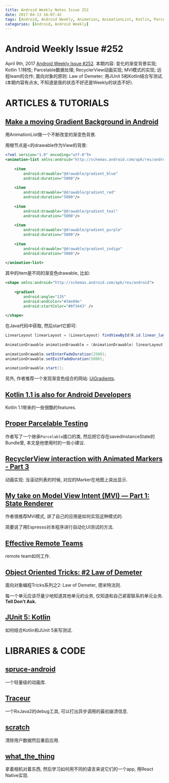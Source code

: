 ```yaml
---
title: Android Weekly Notes Issue 252
date: 2017-04-13 16:07:42
tags: [Android, Android Weekly, Animation, AnimationList, Kotlin, Parcelable, RecyclerView, MVI, JUnit 5]
categories: [Android, Android Weekly]
---
```


# Android Weekly Issue #252
April 9th, 2017
[Android Weekly Issue #252](http://androidweekly.net/issues/issue-252).
本期内容: 变化的渐变背景实现; Kotlin 1.1特性; Parcelable数据处理; RecyclerView动画实现; MVI模式的实现; 远程team的合作; 面向对象的原则: Law of Demeter; 用JUnit 5和Kotlin结合写测试.
(本期内容有点水, 不知道是我的状态不好还是Weekly的状态不好).
<!-- more -->


# ARTICLES & TUTORIALS
## [Make a moving Gradient Background in Android](http://thetechnocafe.com/make-a-moving-gradient-background-in-android/)
用AnimationList做一个不断改变的渐变色背景. 

用根节点是<<animation-list>的drawable作为View的背景:
```xml
<?xml version="1.0" encoding="utf-8"?>
<animation-list xmlns:android="http://schemas.android.com/apk/res/android">
 
    <item
        android:drawable="@drawable/gradient_blue"
        android:duration="5000"/>
 
    <item
        android:drawable="@drawable/gradient_red"
        android:duration="5000"/>
 
    <item
        android:drawable="@drawable/gradient_teal"
        android:duration="5000"/>
 
    <item
        android:drawable="@drawable/gradient_purple"
        android:duration="5000"/>
 
    <item
        android:drawable="@drawable/gradient_indigo"
        android:duration="5000"/>
 
</animation-list>
```
其中的item是不同的渐变色drawable, 比如:
```xml
<shape xmlns:android="http://schemas.android.com/apk/res/android">
 
    <gradient
        android:angle="135"
        android:endColor="#34e89e"
        android:startColor="#0f3443" />
 
</shape>
```
在Java代码中获取, 然后start它即可:
```java
LinearLayout linearLayout = (LinearLayout) findViewById(R.id.linear_layout);
 
AnimationDrawable animationDrawable = (AnimationDrawable) linearLayout.getBackground();
 
animationDrawable.setEnterFadeDuration(2500);
animationDrawable.setExitFadeDuration(5000);
 
animationDrawable.start();
```

另外, 作者推荐一个发现渐变色组合的网站: [UiGradients](https://uigradients.com/#Pinky).


## [Kotlin 1.1 is also for Android Developers](https://blog.jetbrains.com/kotlin/2017/04/kotlin-1-1-is-also-for-android-developers/)
Kotlin 1.1带来的一些很酷的features.


## [Proper Parcelable Testing](http://blog.danlew.net/2017/04/03/proper-parcelable-testing/amp/)
作者写了一个继承`Parcelable`接口的类, 然后把它存在savedInstanceState的Bundle里, 本文是他使用时的一些小建议.


## [RecyclerView interaction with Animated Markers - Part 3](https://www.thedroidsonroids.com/blog/workcation-app-part-3-recyclerview-interaction-with-animated-markers/)
动画实现: 当滚动列表的时候, 对应的Marker在地图上突出显示.

## [My take on Model View Intent (MVI) — Part 1: State Renderer](https://hackernoon.com/model-view-intent-mvi-part-1-state-renderer-187e270db15c)
作者很推荐MVI模式, 讲了自己的应用是如何实现这种模式的.

简要说了用Espresso对本程序进行自动化UI测试的方法.

## [Effective Remote Teams](http://blog.viacom.tech/2017/04/07/effective-remote-teams/)
remote team如何工作.

## [Object Oriented Tricks: #2 Law of Demeter](https://hackernoon.com/object-oriented-tricks-2-law-of-demeter-4ecc9becad85)
面向对象编程Tricks系列之2: Law of Demeter, 德米特法则. 

每一个单元应该尽量少地知道其他单元的业务, 仅知道和自己紧密联系的单元业务. **Tell Don't Ask.**

## [JUnit 5: Kotlin](https://blog.stylingandroid.com/junit-5-kotlin/)
如何结合Kotlin和JUnit 5来写测试.


# LIBRARIES & CODE
## [spruce-android](https://github.com/willowtreeapps/spruce-android)
一个轻量级的动画库.

## [Traceur](https://github.com/T-Spoon/Traceur)
一个RxJava2的debug工具, 可以打出异步调用的最初崩溃信息.


## [scratch](https://github.com/willowtreeapps/scratch)
清除用户数据然后重启应用.

## [what_the_thing](https://github.com/vigzmv/what_the_thing)
拿着相机对着东西, 然后学习如何用不同的语言来说它们的一个app, 用React Native实现.